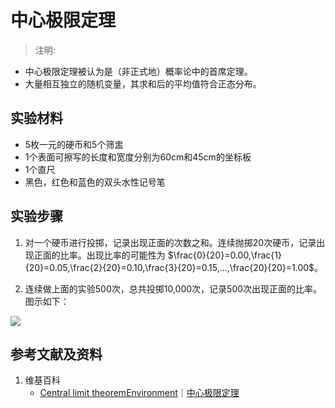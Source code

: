 # 中心极限定理

> 注明:
>  

- 中心极限定理被认为是（非正式地）概率论中的首席定理。
- 大量相互独立的随机变量，其求和后的平均值符合正态分布。

## 实验材料

- 5枚一元的硬币和5个筛盅
- 1个表面可擦写的长度和宽度分别为60cm和45cm的坐标板
- 1个直尺
- 黑色，红色和蓝色的双头水性记号笔

## 实验步骤

1. 对一个硬币进行投掷，记录出现正面的次数之和。连续抛掷20次硬币，记录出现正面的比率。出现比率的可能性为 $\frac{0}{20}=0.00,\frac{1}{20}=0.05,\frac{2}{20}=0.10,\frac{3}{20}=0.15,...,\frac{20}{20}=1.00$。

2. 连续做上面的实验500次，总共投掷10,000次，记录500次出现正面的比率。图示如下：

![](/images/概率/随机变量及其分布/中心极限定理/1a.jpg)

## 参考文献及资料

1. 维基百科
	- [Central limit theoremEnvironment](https://en.wikipedia.org/wiki/Central_limit_theorem)｜[中心极限定理](https://zh.wikipedia.org/wiki/中心极限定理)